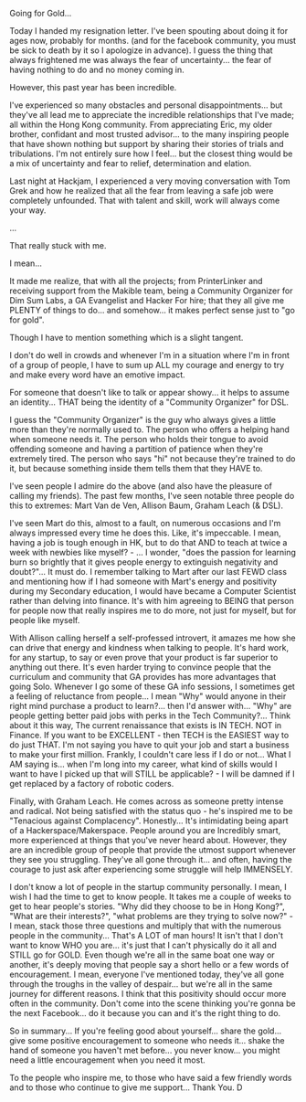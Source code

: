 Going for Gold...

Today I handed my resignation letter.
I've been spouting about doing it for ages now, probably for months. (and for the facebook community, you must be sick to death by it so I apologize in advance).
I guess the thing that always frightened me was always the fear of uncertainty... the fear of having nothing to do and no money coming in.

However, this past year has been incredible.

I've experienced so many obstacles and personal disappointments... but they've all lead me to appreciate the incredible relationships that I've made; all within the Hong Kong community. From appreciating Eric, my older brother, confidant and most trusted advisor... to the many inspiring people that have shown nothing but support by sharing their stories of trials and tribulations.
I'm not entirely sure how I feel... but the closest thing would be a mix of uncertainty and fear to relief, determination and elation.

Last night at Hackjam, I experienced a very moving conversation with Tom Grek and how he realized that all the fear from leaving a safe job were completely unfounded. That with talent and skill, work will always come your way.

...

That really stuck with me.

I mean...

It made me realize, that with all the projects; from PrinterLinker and receiving support from the Makible team, being a Community Organizer for Dim Sum Labs, a GA Evangelist and Hacker For hire; that they all give me PLENTY of things to do... and somehow... it makes perfect sense just to "go for gold".

Though I have to mention something which is a slight tangent.

I don't do well in crowds and whenever I'm in a situation where I'm in front of a group of people, I have to sum up ALL my courage and energy to try and make every word have an emotive impact.

For someone that doesn't like to talk or appear showy... it helps to assume an identity...
	THAT being the identity of a "Community Organizer" for DSL.

I guess the "Community Organizer" is the guy who always gives a little more than they're normally used to. The person who offers a helping hand when someone needs it. The person who holds their tongue to avoid offending someone and having a partition of patience when they're extremely tired.
The person who says "hi" not because they're trained to do it, but because something inside them tells them that they HAVE to.

I've seen people I admire do the above (and also have the pleasure of calling my friends).
The past few months, I've seen notable three people do this to extremes:
Mart Van de Ven, Allison Baum, Graham Leach (& DSL).

I've seen Mart do this, almost to a fault, on numerous occasions and I'm always impressed every time he does this. Like, it's impeccable. I mean, having a job is tough enough in HK, but to do that AND to teach at twice a week with newbies like myself? -
... I wonder, "does the passion for learning burn so brightly that it gives people energy to extinguish negativity and doubt?"... It must do.
	I remember talking to Mart after our last FEWD class and mentioning how if I had someone with Mart's energy and positivity during my Secondary education, I would have became a Computer Scientist rather than delving into finance. It's with him agreeing to BEING that person for people now that really inspires me to do more, not just for myself, but for people like myself.

With Allison calling herself a self-professed introvert, it amazes me how she can drive that energy and kindness when talking to people. It's hard work, for any startup, to say or even prove that your product is far superior to anything out there. It's even harder trying to convince people that the curriculum and community that GA provides has more advantages that going Solo.
Whenever I go some of these GA info sessions, I sometimes get a feeling of reluctance from people... I mean "Why" would anyone in their right mind purchase a product to learn?... then I'd answer with... "Why" are people getting better paid jobs with perks in the Tech Community?...
	Think about it this way,
		The current renaissance that exists is IN TECH.
		NOT in Finance.
		If you want to be EXCELLENT - then TECH is the EASIEST way to do just THAT.
		I'm not saying you have to quit your job and start a business to make your first million. Frankly, I couldn't care less if I do or not... What I AM saying is... when I'm long into my career, what kind of skills would I want to have I picked up that will STILL be applicable? - I will be damned if I get replaced by a factory of robotic coders.

Finally, with Graham Leach. He comes across as someone pretty intense and radical. Not being satisfied with the status quo - he's inspired me to be "Tenacious against Complacency". Honestly... It's intimidating being apart of a Hackerspace/Makerspace. People around you are Incredibly smart, more experienced at things that you've never heard about. However, they are an incredible group of people that provide the utmost support whenever they see you struggling. They've all gone through it... and often, having the courage to just ask after experiencing some struggle will help IMMENSELY.

I don't know a lot of people in the startup community personally. I mean, I wish I had the time to get to know people. It takes me a couple of weeks to get to hear people's stories.
	"Why did they choose to be in Hong Kong?", "What are their interests?", "what problems are they trying to solve now?" - I mean, stack those three questions and multiply that with the numerous people in the community... That's A LOT of man hours!
It isn't that I don't want to know WHO you are... it's just that I can't physically do it all and STILL go for GOLD.
Even though we're all in the same boat one way or another, it's deeply moving that people say a short hello or a few words of encouragement. I mean, everyone I've mentioned today, they've all gone through the troughs in the valley of despair... but we're all in the same journey for different reasons. I think that this positivity should occur more often in the community. Don't come into the scene thinking you're gonna be the next Facebook... do it because you can and it's the right thing to do.

So in summary...
If you're feeling good about yourself... share the gold... give some positive encouragement to someone who needs it... shake the hand of someone you haven't met before...
you never know... you might need a little encouragement when you need it most.

To the people who inspire me, to those who have said a few friendly words and to those who continue to give me support...
Thank You.
D
